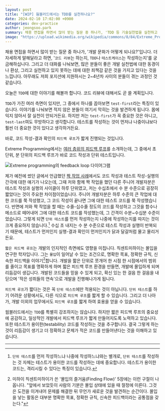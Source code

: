 ```yaml
---
layout: post
title: "[WIP] 웜블러드에서는 TDD를 실천하나요?"
date: 2024-02-10 17:02:00 +0900
categories: dev-practice
author: jeongsoo.park
summary: 채용 면접을 하면서 많이 받는 질문 중 하나가, 'TDD 등 기술실천법을 실천하고 있나요?'라는 것입니다. TDD를 제대로 한다는 것은 무엇일까요?
image: "https://upload.wikimedia.org/wikipedia/commons/8/84/Extreme_Programming.svg"
---
```

채용 면접을 하면서 많이 받는 질문 중 하나가, '개발 문화가 어떻게 되나요?'입니다. 더 자세하게 말해달라고 하면, '`코드 리뷰`는 하는지, `TDD`나 `테스트케이스`는 작성하는지'를 궁금해하십니다. 그리고 더 대화를 나눠보면, 많은 분들이 좋은 개발 실천법에 대한 동경이나 환상, 그리고 실천하고 있지 못하는 데에 대한 죄책감 같은 것을 가지고 있다는 것을 느낍니다. 아무래도 저희 포지션에 지원하시는 2~4년차 사이의 분들이 겪는 과정인 것 같습니다.

오늘은 `TDD`에 대한 이야기를 해볼까 합니다. 코드 리뷰에 대해서도 곧 쓸 계획입니다.

`TDD`가 가진 여러 측면이 있지만, 그 중에서 하나를 꼽아보면 `test-first`라는 특징이 있습니다. 이야기를 나눠보면 적지 않은 분들이 여기서 막히는 것을 발견하게 됩니다. 몸에 익지 않아서 잘 실천이 안되거든요. 하지만 저는 `test-first`가 꼭 중요한 것은 아니고, `test-last`여도 무방하다고 생각합니다. 테스트를 작성하는 것이 먼저냐 나중이냐보다 훨씬 더 중요한 것이 있다고 생각하거든요.

바로, 코드 작성-결과 확인의 `피드백 루프`가 짧게 진행되는 것입니다.

Extreme Programming에서는 [여러 층위의 피드백 루프](http://www.extremeprogramming.org/introduction.html)를 소개하는데, 그 중에서 초 단위, 분 단위의 피드백 루프가 바로 코드 작성과 단위 테스트입니다.

![Extreme programming의 feedback loop 다이어그램](https://upload.wikimedia.org/wikipedia/commons/8/84/Extreme_Programming.svg)

제가 예전에 썼던 글에서 언급했던 [짝 작업 사례](https://medium.com/@toracle/-8884bb3927fb#fcbd)에서도 코드 작성과 테스트 작성-실행의 간극에 대한 얘기가 나오는데, 그때 저와 함께 짝 작업을 했던 다른 주니어 개발자분은 테스트 작성과 실행의 사이클이 하루 단위였고, 저는 수십초에서 수 분 수준으로 굉장히 짧았다는 것이 주요한 차이점이었습니다. 주니어 개발자분은 하루 수준의 큰 작업에 대한 코드를 쭉 작성했고, 그 코드 작성이 끝나면 그에 대한 테스트 코드를 쭉 작성했습니다. 반면에 저와 짝 작업을 할 때는 수줄-십수줄 정도의 코드를 작성하고 그것을 함수나 메소드로 떼어내어 그에 대한 테스트 코드를 작성했는데, 그 간격이 수분~수십분 수준이었습니다. 그렇게 되면 `단위 테스트`를 먼저 작성하는지 나중에 작성하는지를 따지는 것이 크게 중요하지 않습니다.[^2] 수십 초 내지는 수 분 수준으로 테스트 작성과 실행이 반복되기 때문에, 테스트가 먼저인지 실행-결과 확인이 먼저인지가 닭과 달걀처럼 물고 물리거든요.

`짧은 피드백 루프`는 개발의 인지적인 측면에도 영향을 미칩니다. 칙센트미하이는 몰입을 연구한 학자입니다. 그는 `몰입`이 일어날 수 있는 조건으로, 명확한 목표, 정확한 규칙, 신속한 피드백을 이야기[^1]합니다. 개발을 짧은 단위로 쪼개어 한 시점 한 시점에서의 범위를 줄이고 목표를 명확하게 하며 짧은 피드백 루프 환경을 만들면, 개발에 몰입하게 되며 리듬감이 생깁니다. 개발된 코드들을 믿을 수 있게 되고, 확신 있는 한 걸음 한 걸음을 내딛으며 '작은 성취들의 연속'으로 개발을 진행해나가게 됩니다.

`피드백 루프`가 짧다는 것은 꼭 `단위 테스트`에만 적용되는 것이 아닙니다. `단위 테스트`를 하기 어려운 상황에서도, 다른 식으로 `피드백 루프`를 짧게 할 수 있습니다. 그리고 더 나아가, 개발 이외의 업무에서도 `피드백 루프`를 짧게 하여 효용을 얻을 수 있습니다.

웜블러드에서는 `TDD`를 특별히 강조하지는 않습니다. 하지만 짧은 피드백 루프의 중요성에 공감하고, 일상적인 개발에서 피드백 루프가 짧게 만들어지도록 노력하고 있습니다. 또한 테스트가 용이한(testability) 코드를 작성하는 것을 추구합니다. 결국 그렇게 하는 것이 리듬감이 생기고 더 정확하고 문제가 적은 코드를 만들어낸다는 것을 이해하고 있습니다.

----

[^1]: 미하이 칙센트미하이가 쓴 '몰입의 즐거움(Finding Flow)' 5장에는 이런 구절이 나옵니다. "앞에서 보았듯이 사람의 기분은 몰입 상태에 있을 때 절정에 이른다. 그것은 도전을 이겨내어 문제를 해결한 뒤 무언가 새로운 것을 발견하는 순간이다. 몰입을 낳는 활동은 대부분 명확한 목표, 정확한 규칙, 신속한 피드백이라는 공통점을 갖는다."
[^2]: `단위 테스트`를 먼저 작성하느냐 나중에 작성하느냐와는 별개로, `단위 테스트`를 작성하는 것 자체는 테스트가 용이한 코드를 작성하는 데에 중요합니다. 테스트가 용이한 코드는, 격리시킬 수 있다는 특징이 있습니다.
